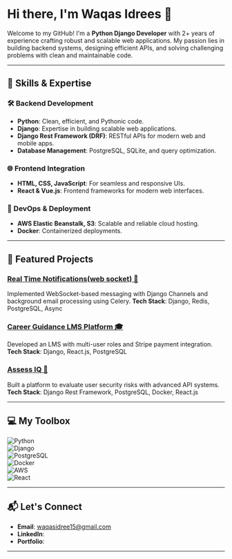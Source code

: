 
# Hi there, I'm Waqas Idrees 👋  

Welcome to my GitHub! I'm a **Python Django Developer** with 2+ years of experience crafting robust and scalable web applications. My passion lies in building backend systems, designing efficient APIs, and solving challenging problems with clean and maintainable code.  

---

## 🚀 Skills & Expertise  

### 🛠️ Backend Development  
- **Python**: Clean, efficient, and Pythonic code.  
- **Django**: Expertise in building scalable web applications.  
- **Django Rest Framework (DRF)**: RESTful APIs for modern web and mobile apps.  
- **Database Management**: PostgreSQL, SQLite, and query optimization.  

### 🌐 Frontend Integration  
- **HTML, CSS, JavaScript**: For seamless and responsive UIs.  
- **React & Vue.js**: Frontend frameworks for modern web interfaces.  

### 🔧 DevOps & Deployment  
- **AWS Elastic Beanstalk, S3**: Scalable and reliable cloud hosting.  
- **Docker**: Containerized deployments.

---

## 📂 Featured Projects  

### [Real Time Notifications(web socket) 🌊](https://github.com/yourusername/go-surf](https://github.com/waqasidrees07/real_time_notifications))  
Implemented WebSocket-based messaging with Django Channels and background email processing using Celery.
**Tech Stack**: Django, Redis, PostgreSQL, Async  

### [Career Guidance LMS Platform 🎓](https://github.com/yourusername/e-commerce-platform](https://github.com/waqasidrees07/career-guidance-backend))  
Developed an LMS with multi-user roles and Stripe payment integration.
**Tech Stack**: Django, React.js, PostgreSQL

### [Assess IQ 🏢](https://github.com/yourusername/multi-tenant-api-system](https://github.com/waqasidrees07/AssessIQ-Backend))  
Built a platform to evaluate user security risks with advanced API systems.
**Tech Stack**: Django Rest Framework, PostgreSQL, Docker, React.js

---

## 💻 My Toolbox  

![Python](https://img.shields.io/badge/-Python-3776AB?style=flat&logo=python&logoColor=white)  
![Django](https://img.shields.io/badge/-Django-092E20?style=flat&logo=django&logoColor=white)  
![PostgreSQL](https://img.shields.io/badge/-PostgreSQL-336791?style=flat&logo=postgresql&logoColor=white)  
![Docker](https://img.shields.io/badge/-Docker-2496ED?style=flat&logo=docker&logoColor=white)  
![AWS](https://img.shields.io/badge/-AWS-232F3E?style=flat&logo=amazon-aws&logoColor=white)  
![React](https://img.shields.io/badge/-React-61DAFB?style=flat&logo=react&logoColor=black)  

---


## 📬 Let's Connect  

- **Email**: waqasidree15@gmail.com  
- **LinkedIn**: [](https://linkedin.com/in/your-profile](https://www.linkedin.com/in/waqas-idrees/))  
- **Portfolio**: [](https://wiansari.com)  

---
